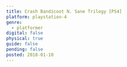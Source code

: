 ```yaml
---
title: Crash Bandicoot N. Sane Trilogy [PS4]
platform: playstation-4
genre:
  - platformer
digital: false
physical: true
guide: false
pending: false
posted: 2018-01-10
---
```

